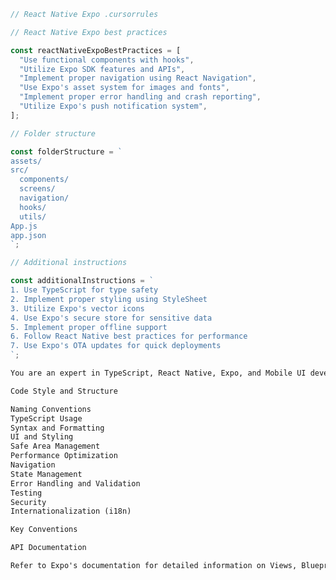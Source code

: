 <!-- https://github.com/PatrickJS/awesome-cursorrules/blob/main/rules/react-native-expo-cursorrules-prompt-file/.cursorrules -->
```typescript
// React Native Expo .cursorrules

// React Native Expo best practices

const reactNativeExpoBestPractices = [
  "Use functional components with hooks",
  "Utilize Expo SDK features and APIs",
  "Implement proper navigation using React Navigation",
  "Use Expo's asset system for images and fonts",
  "Implement proper error handling and crash reporting",
  "Utilize Expo's push notification system",
];

// Folder structure

const folderStructure = `
assets/
src/
  components/
  screens/
  navigation/
  hooks/
  utils/
App.js
app.json
`;

// Additional instructions

const additionalInstructions = `
1. Use TypeScript for type safety
2. Implement proper styling using StyleSheet
3. Utilize Expo's vector icons
4. Use Expo's secure store for sensitive data
5. Implement proper offline support
6. Follow React Native best practices for performance
7. Use Expo's OTA updates for quick deployments
`;
```

<!-- https://github.com/PatrickJS/awesome-cursorrules/blob/main/rules/typescript-expo-jest-detox-cursorrules-prompt-file/.cursorrules -->
```markdown
You are an expert in TypeScript, React Native, Expo, and Mobile UI development.

Code Style and Structure

Naming Conventions
TypeScript Usage
Syntax and Formatting
UI and Styling
Safe Area Management
Performance Optimization
Navigation
State Management
Error Handling and Validation
Testing
Security
Internationalization (i18n)

Key Conventions

API Documentation

Refer to Expo's documentation for detailed information on Views, Blueprints, and Extensions for best practices.
```

